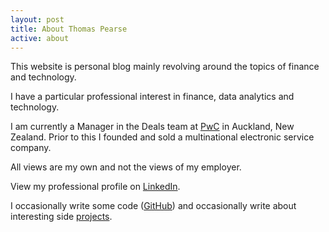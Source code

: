 ```yaml
---
layout: post
title: About Thomas Pearse
active: about
---
```


This website is personal blog mainly revolving around the topics of finance and technology.

I have a particular professional interest in finance, data analytics and technology.

I am currently a Manager in the Deals team at [PwC](http://www.pwc.co.nz) in Auckland, New Zealand. 
Prior to this I founded and sold a multinational electronic service company.

All views are my own and not the views of my employer.

View my professional profile on [LinkedIn](https://www.linkedin.com/in/thomaspearse/).

I occasionally write some code ([GitHub](https://github.com/t-pearse)) and occasionally write about interesting side [projects](projects).
